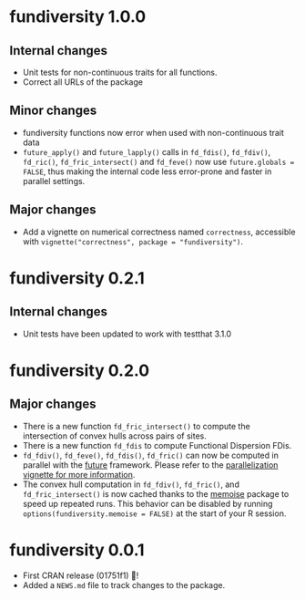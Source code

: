 # fundiversity 1.0.0

## Internal changes

* Unit tests for non-continuous traits for all functions.
* Correct all URLs of the package

## Minor changes

* fundiversity functions now error when used with non-continuous trait data 
* `future_apply()` and `future_lapply()` calls in `fd_fdis()`, `fd_fdiv()`,
`fd_ric()`, `fd_fric_intersect()` and `fd_feve()` now use 
`future.globals = FALSE`, thus making the internal code less error-prone and
faster in parallel settings.

## Major changes

* Add a vignette on numerical correctness named `correctness`, accessible
with `vignette("correctness", package = "fundiversity")`.


# fundiversity 0.2.1

## Internal changes

* Unit tests have been updated to work with testthat 3.1.0

# fundiversity 0.2.0

## Major changes

* There is a new function `fd_fric_intersect()` to compute the intersection of
convex hulls across pairs of sites.
* There is a new function `fd_fdis` to compute Functional Dispersion FDis.
* `fd_fdiv()`, `fd_feve()`,  `fd_fdis()`, `fd_fric()` can now be computed in
parallel with the [future](https://cran.r-project.org/package=future) framework. 
Please refer to the [parallelization vignette for more information](https://hugogruson.fr/fundiversity/articles/parallel.html).
* The convex hull computation in `fd_fdiv()`, `fd_fric()`, and 
`fd_fric_intersect()` is now cached thanks to the 
[memoise](https://memoise.r-lib.org/) package to speed up repeated runs. This 
behavior can be disabled by running `options(fundiversity.memoise = FALSE)` at
the start of your R session.

# fundiversity 0.0.1

* First CRAN release (01751f1) :tada:!
* Added a `NEWS.md` file to track changes to the package.
